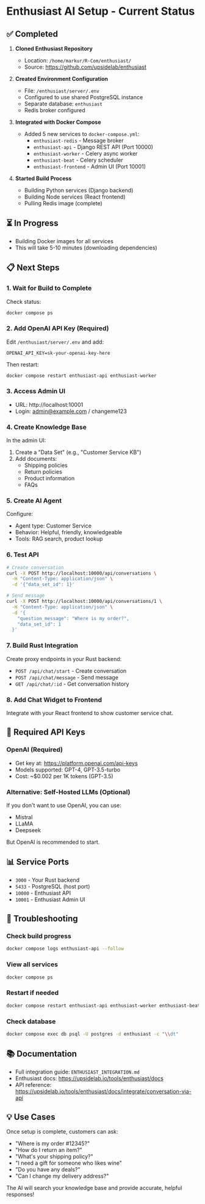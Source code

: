 # Enthusiast AI Setup - Current Status

## ✅ Completed

1. **Cloned Enthusiast Repository**
   - Location: `/home/markur/R-Com/enthusiast/`
   - Source: https://github.com/upsidelab/enthusiast

2. **Created Environment Configuration**
   - File: `/enthusiast/server/.env`
   - Configured to use shared PostgreSQL instance
   - Separate database: `enthusiast`
   - Redis broker configured

3. **Integrated with Docker Compose**
   - Added 5 new services to `docker-compose.yml`:
     - `enthusiast-redis` - Message broker
     - `enthusiast-api` - Django REST API (Port 10000)
     - `enthusiast-worker` - Celery async worker
     - `enthusiast-beat` - Celery scheduler
     - `enthusiast-frontend` - Admin UI (Port 10001)

4. **Started Build Process**
   - Building Python services (Django backend)
   - Building Node services (React frontend)
   - Pulling Redis image (complete)

## ⏳ In Progress

- Building Docker images for all services
- This will take 5-10 minutes (downloading dependencies)

## 📋 Next Steps

### 1. Wait for Build to Complete
Check status:
```bash
docker compose ps
```

### 2. Add OpenAI API Key (Required)
Edit `/enthusiast/server/.env` and add:
```env
OPENAI_API_KEY=sk-your-openai-key-here
```

Then restart:
```bash
docker compose restart enthusiast-api enthusiast-worker
```

### 3. Access Admin UI
- URL: http://localhost:10001
- Login: admin@example.com / changeme123

### 4. Create Knowledge Base
In the admin UI:
1. Create a "Data Set" (e.g., "Customer Service KB")
2. Add documents:
   - Shipping policies
   - Return policies
   - Product information
   - FAQs

### 5. Create AI Agent
Configure:
- Agent type: Customer Service
- Behavior: Helpful, friendly, knowledgeable
- Tools: RAG search, product lookup

### 6. Test API
```bash
# Create conversation
curl -X POST http://localhost:10000/api/conversations \
  -H "Content-Type: application/json" \
  -d '{"data_set_id": 1}'

# Send message
curl -X POST http://localhost:10000/api/conversations/1 \
  -H "Content-Type: application/json" \
  -d '{
    "question_message": "Where is my order?",
    "data_set_id": 1
  }'
```

### 7. Build Rust Integration
Create proxy endpoints in your Rust backend:
- `POST /api/chat/start` - Create conversation
- `POST /api/chat/message` - Send message
- `GET /api/chat/:id` - Get conversation history

### 8. Add Chat Widget to Frontend
Integrate with your React frontend to show customer service chat.

## 🔑 Required API Keys

### OpenAI (Required)
- Get key at: https://platform.openai.com/api-keys
- Models supported: GPT-4, GPT-3.5-turbo
- Cost: ~$0.002 per 1K tokens (GPT-3.5)

### Alternative: Self-Hosted LLMs (Optional)
If you don't want to use OpenAI, you can use:
- Mistral
- LLaMA
- Deepseek

But OpenAI is recommended to start.

## 📊 Service Ports

- `3000` - Your Rust backend
- `5433` - PostgreSQL (host port)
- `10000` - Enthusiast API
- `10001` - Enthusiast Admin UI

## 🐛 Troubleshooting

### Check build progress
```bash
docker compose logs enthusiast-api --follow
```

### View all services
```bash
docker compose ps
```

### Restart if needed
```bash
docker compose restart enthusiast-api enthusiast-worker enthusiast-beat
```

### Check database
```bash
docker compose exec db psql -U postgres -d enthusiast -c "\\dt"
```

## 📚 Documentation

- Full integration guide: `ENTHUSIAST_INTEGRATION.md`
- Enthusiast docs: https://upsidelab.io/tools/enthusiast/docs
- API reference: https://upsidelab.io/tools/enthusiast/docs/integrate/conversation-via-api

## 💡 Use Cases

Once setup is complete, customers can ask:
- "Where is my order #12345?"
- "How do I return an item?"
- "What's your shipping policy?"
- "I need a gift for someone who likes wine"
- "Do you have any deals?"
- "Can I change my delivery address?"

The AI will search your knowledge base and provide accurate, helpful responses!
